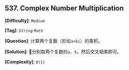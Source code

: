 ## 537. Complex Number Multiplication

__[Difficulty]__: _`Medium`_

__[Tag]__: _`String`_ _`Math`_

__[Question]__: 计算两个复数（形如`a+bi`）的乘积。

__[Solution]__: 分别取两个复数的`a`、`b`，然后交叉相乘即可。

__[Complexity]__: `O(1)`
